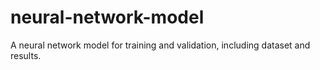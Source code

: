 # neural-network-model
A neural network model for training and validation, including dataset and results.
